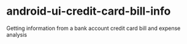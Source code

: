 # android-ui-credit-card-bill-info
Getting information from a bank account credit card bill and expense analysis

